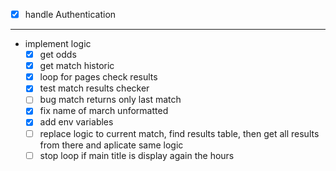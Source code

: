 - [x] handle Authentication 
---
 - implement logic
   - [x] get odds
   - [x] get match historic
   - [x] loop for pages check results
   - [x] test match results checker
   - [ ] bug match returns only last match
   - [x] fix name of march unformatted
   - [x] add env variables
   - [ ] replace logic to current match, find results table, then get all results from there and aplicate same logic
   - [ ] stop loop if main title is display again the hours